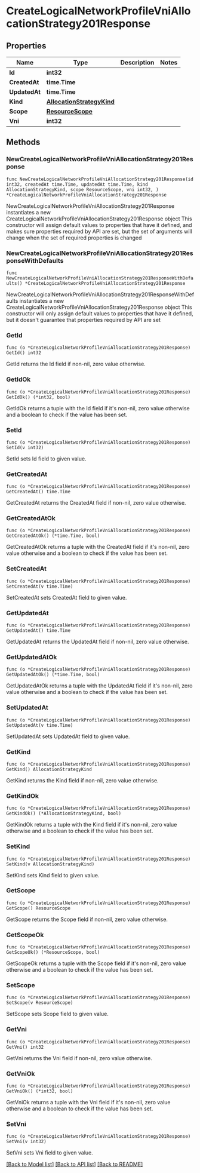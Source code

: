 # CreateLogicalNetworkProfileVniAllocationStrategy201Response

## Properties

Name | Type | Description | Notes
------------ | ------------- | ------------- | -------------
**Id** | **int32** |  | 
**CreatedAt** | **time.Time** |  | 
**UpdatedAt** | **time.Time** |  | 
**Kind** | [**AllocationStrategyKind**](AllocationStrategyKind.md) |  | 
**Scope** | [**ResourceScope**](ResourceScope.md) |  | 
**Vni** | **int32** |  | 

## Methods

### NewCreateLogicalNetworkProfileVniAllocationStrategy201Response

`func NewCreateLogicalNetworkProfileVniAllocationStrategy201Response(id int32, createdAt time.Time, updatedAt time.Time, kind AllocationStrategyKind, scope ResourceScope, vni int32, ) *CreateLogicalNetworkProfileVniAllocationStrategy201Response`

NewCreateLogicalNetworkProfileVniAllocationStrategy201Response instantiates a new CreateLogicalNetworkProfileVniAllocationStrategy201Response object
This constructor will assign default values to properties that have it defined,
and makes sure properties required by API are set, but the set of arguments
will change when the set of required properties is changed

### NewCreateLogicalNetworkProfileVniAllocationStrategy201ResponseWithDefaults

`func NewCreateLogicalNetworkProfileVniAllocationStrategy201ResponseWithDefaults() *CreateLogicalNetworkProfileVniAllocationStrategy201Response`

NewCreateLogicalNetworkProfileVniAllocationStrategy201ResponseWithDefaults instantiates a new CreateLogicalNetworkProfileVniAllocationStrategy201Response object
This constructor will only assign default values to properties that have it defined,
but it doesn't guarantee that properties required by API are set

### GetId

`func (o *CreateLogicalNetworkProfileVniAllocationStrategy201Response) GetId() int32`

GetId returns the Id field if non-nil, zero value otherwise.

### GetIdOk

`func (o *CreateLogicalNetworkProfileVniAllocationStrategy201Response) GetIdOk() (*int32, bool)`

GetIdOk returns a tuple with the Id field if it's non-nil, zero value otherwise
and a boolean to check if the value has been set.

### SetId

`func (o *CreateLogicalNetworkProfileVniAllocationStrategy201Response) SetId(v int32)`

SetId sets Id field to given value.


### GetCreatedAt

`func (o *CreateLogicalNetworkProfileVniAllocationStrategy201Response) GetCreatedAt() time.Time`

GetCreatedAt returns the CreatedAt field if non-nil, zero value otherwise.

### GetCreatedAtOk

`func (o *CreateLogicalNetworkProfileVniAllocationStrategy201Response) GetCreatedAtOk() (*time.Time, bool)`

GetCreatedAtOk returns a tuple with the CreatedAt field if it's non-nil, zero value otherwise
and a boolean to check if the value has been set.

### SetCreatedAt

`func (o *CreateLogicalNetworkProfileVniAllocationStrategy201Response) SetCreatedAt(v time.Time)`

SetCreatedAt sets CreatedAt field to given value.


### GetUpdatedAt

`func (o *CreateLogicalNetworkProfileVniAllocationStrategy201Response) GetUpdatedAt() time.Time`

GetUpdatedAt returns the UpdatedAt field if non-nil, zero value otherwise.

### GetUpdatedAtOk

`func (o *CreateLogicalNetworkProfileVniAllocationStrategy201Response) GetUpdatedAtOk() (*time.Time, bool)`

GetUpdatedAtOk returns a tuple with the UpdatedAt field if it's non-nil, zero value otherwise
and a boolean to check if the value has been set.

### SetUpdatedAt

`func (o *CreateLogicalNetworkProfileVniAllocationStrategy201Response) SetUpdatedAt(v time.Time)`

SetUpdatedAt sets UpdatedAt field to given value.


### GetKind

`func (o *CreateLogicalNetworkProfileVniAllocationStrategy201Response) GetKind() AllocationStrategyKind`

GetKind returns the Kind field if non-nil, zero value otherwise.

### GetKindOk

`func (o *CreateLogicalNetworkProfileVniAllocationStrategy201Response) GetKindOk() (*AllocationStrategyKind, bool)`

GetKindOk returns a tuple with the Kind field if it's non-nil, zero value otherwise
and a boolean to check if the value has been set.

### SetKind

`func (o *CreateLogicalNetworkProfileVniAllocationStrategy201Response) SetKind(v AllocationStrategyKind)`

SetKind sets Kind field to given value.


### GetScope

`func (o *CreateLogicalNetworkProfileVniAllocationStrategy201Response) GetScope() ResourceScope`

GetScope returns the Scope field if non-nil, zero value otherwise.

### GetScopeOk

`func (o *CreateLogicalNetworkProfileVniAllocationStrategy201Response) GetScopeOk() (*ResourceScope, bool)`

GetScopeOk returns a tuple with the Scope field if it's non-nil, zero value otherwise
and a boolean to check if the value has been set.

### SetScope

`func (o *CreateLogicalNetworkProfileVniAllocationStrategy201Response) SetScope(v ResourceScope)`

SetScope sets Scope field to given value.


### GetVni

`func (o *CreateLogicalNetworkProfileVniAllocationStrategy201Response) GetVni() int32`

GetVni returns the Vni field if non-nil, zero value otherwise.

### GetVniOk

`func (o *CreateLogicalNetworkProfileVniAllocationStrategy201Response) GetVniOk() (*int32, bool)`

GetVniOk returns a tuple with the Vni field if it's non-nil, zero value otherwise
and a boolean to check if the value has been set.

### SetVni

`func (o *CreateLogicalNetworkProfileVniAllocationStrategy201Response) SetVni(v int32)`

SetVni sets Vni field to given value.



[[Back to Model list]](../README.md#documentation-for-models) [[Back to API list]](../README.md#documentation-for-api-endpoints) [[Back to README]](../README.md)


